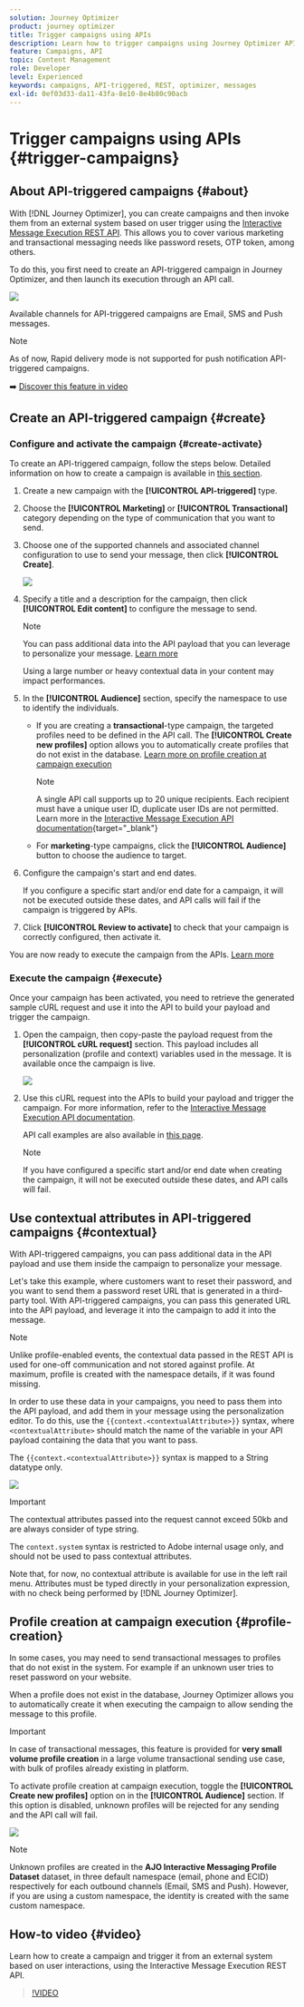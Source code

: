 ```yaml
---
solution: Journey Optimizer
product: journey optimizer
title: Trigger campaigns using APIs
description: Learn how to trigger campaigns using Journey Optimizer APIs
feature: Campaigns, API
topic: Content Management
role: Developer
level: Experienced
keywords: campaigns, API-triggered, REST, optimizer, messages
exl-id: 0ef03d33-da11-43fa-8e10-8e4b80c90acb
---
```

# Trigger campaigns using APIs {#trigger-campaigns}

## About API-triggered campaigns {#about}

With [!DNL Journey Optimizer], you can create campaigns and then invoke them from an external system based on user trigger using the [Interactive Message Execution REST API](https://developer.adobe.com/journey-optimizer-apis/references/messaging/#tag/execution). This allows you to cover various marketing and transactional messaging needs like password resets, OTP token, among others.

To do this, you first need to create an API-triggered campaign in Journey Optimizer, and then launch its execution through an API call.

![](../rn/assets/do-not-localize/api-triggered.gif)

Available channels for API-triggered campaigns are Email, SMS and Push messages.

>[!NOTE]
>
>As of now, Rapid delivery mode is not supported for push notification API-triggered campaigns.

➡️ [Discover this feature in video](#video)

## Create an API-triggered campaign {#create}

### Configure and activate the campaign {#create-activate}

To create an API-triggered campaign, follow the steps below. Detailed information on how to create a campaign is available in [this section](create-campaign.md).

1. Create a new campaign with the **[!UICONTROL API-triggered]** type.

1. Choose the **[!UICONTROL Marketing]** or **[!UICONTROL Transactional]** category depending on the type of communication that you want to send.

1. Choose one of the supported channels and associated channel configuration to use to send your message, then click **[!UICONTROL Create]**.

    ![](assets/api-triggered-type.png)
    
1. Specify a title and a description for the campaign, then click **[!UICONTROL Edit content]** to configure the message to send.

    >[!NOTE]
    >
    >You can pass additional data into the API payload that you can leverage to personalize your message. [Learn more](#contextual)
    >
    >Using a large number or heavy contextual data in your content may impact performances.

1. In the **[!UICONTROL Audience]** section, specify the namespace to use to identify the individuals.

    * If you are creating a **transactional**-type campaign, the targeted profiles need to be defined in the API call. The **[!UICONTROL Create new profiles]** option allows you to automatically create profiles that do not exist in the database. [Learn more on profile creation at campaign execution](#profile-creation)

        >[!NOTE]
        >
        >A single API call supports up to 20 unique recipients. Each recipient must have a unique user ID, duplicate user IDs are not permitted. Learn more in the [Interactive Message Execution API documentation](https://developer.adobe.com/journey-optimizer-apis/references/messaging/#tag/execution/operation/postIMUnitaryMessageExecution){target="_blank"}

    * For **marketing**-type campaigns, click the **[!UICONTROL Audience]** button to choose the audience to target.

1. Configure the campaign's start and end dates. 

    If you configure a specific start and/or end date for a campaign, it will not be executed outside these dates, and API calls will fail if the campaign is triggered by APIs.

1. Click **[!UICONTROL Review to activate]** to check that your campaign is correctly configured, then activate it.

You are now ready to execute the campaign from the APIs. [Learn more](#execute)

### Execute the campaign {#execute}

Once your campaign has been activated, you need to retrieve the generated sample cURL request and use it into the API to build your payload and trigger the campaign.

1. Open the campaign, then copy-paste the payload request from the **[!UICONTROL cURL request]** section. This payload includes all personalization (profile and context) variables used in the message. It is available once the campaign is live.

    ![](assets/api-triggered-curl.png)

1. Use this cURL request into the APIs to build your payload and trigger the campaign. For more information, refer to the [Interactive Message Execution API documentation](https://developer.adobe.com/journey-optimizer-apis/references/messaging/#tag/execution).


    API call examples are also available in [this page](https://developer.adobe.com/journey-optimizer-apis/references/messaging-samples/).

    >[!NOTE]
    >
    >If you have configured a specific start and/or end date when creating the campaign, it will not be executed outside these dates, and API calls will fail.

## Use contextual attributes in API-triggered campaigns {#contextual}

With API-triggered campaigns, you can pass additional data in the API payload and use them inside the campaign to personalize your message.

Let's take this example, where customers want to reset their password, and you want to send them a password reset URL that is generated in a third-party tool. With API-triggered campaigns, you can pass this generated URL into the API payload, and leverage it into the campaign to add it into the message.

>[!NOTE]
>
>Unlike profile-enabled events, the contextual data passed in the REST API is used for one-off communication and not stored against profile. At maximum, profile is created with the namespace details, if it was found missing.

In order to use these data in your campaigns, you need to pass them into the API payload, and add them in your message using the personalization editor. To do this, use the `{{context.<contextualAttribute>}}` syntax, where `<contextualAttribute>` should match the name of the variable in your API payload containing the data that you want to pass.

The `{{context.<contextualAttribute>}}` syntax is mapped to a String datatype only.

![](assets/api-triggered-context.png)


>[!IMPORTANT]
>
>The contextual attributes passed into the request cannot exceed 50kb and are always consider of type string.
>
>The `context.system` syntax is restricted to Adobe internal usage only, and should not be used to pass contextual attributes.

Note that, for now, no contextual attribute is available for use in the left rail menu. Attributes must be typed directly in your personalization expression, with no check being performed by [!DNL Journey Optimizer].

## Profile creation at campaign execution {#profile-creation}

In some cases, you may need to send transactional messages to profiles that do not exist in the system. For example if an unknown user tries to reset password on your website.

When a profile does not exist in the database, Journey Optimizer allows you to automatically create it when executing the campaign to allow sending the message to this profile.

>[!IMPORTANT]
>
>In case of transactional messages, this feature is provided for **very small volume profile creation** in a large volume transactional sending use case, with bulk of profiles already existing in platform.

To activate profile creation at campaign execution, toggle the **[!UICONTROL Create new profiles]** option on in the **[!UICONTROL Audience]** section. If this option is disabled, unknown profiles will be rejected for any sending and the API call will fail.

![](assets/api-triggered-create-profile.png)

>[!NOTE]
>
>Unknown profiles are created in the **AJO Interactive Messaging Profile Dataset** dataset, in three default namespace (email, phone and ECID) respectively for each outbound channels (Email, SMS and Push). However, if you are using a custom namespace, the identity is created with the same custom namespace.

## How-to video {#video}

Learn how to create a campaign and trigger it from an external system based on user interactions, using the Interactive Message Execution REST API.

>[!VIDEO](https://video.tv.adobe.com/v/3425358?quality=12)

